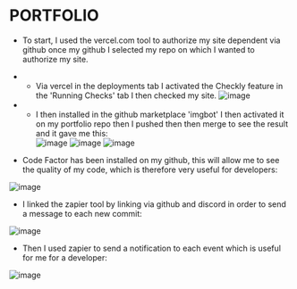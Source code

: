 # PORTFOLIO

-	 To start, I used the vercel.com tool to authorize my site dependent via github once my github I selected my repo on which I wanted to authorize my site.

-	- Via vercel in the deployments tab I activated the Checkly feature in the 'Running Checks' tab I then checked my site. 
![image](https://user-images.githubusercontent.com/113121371/198539559-24fbac3c-090f-4d4e-ab48-3400d314040d.png)

-	- I then installed in the github marketplace 'imgbot' I then activated it on my portfolio repo then I pushed then then merge to see the result and it gave me this:  
 ![image](https://user-images.githubusercontent.com/113121371/198539620-82382283-c813-4e63-a893-1c0dea703b7d.png)
 ![image](https://user-images.githubusercontent.com/113121371/198539650-d3c52841-6161-47b5-b6b5-befe2dca72d2.png)
 ![image](https://user-images.githubusercontent.com/113121371/198539665-063a151f-80cc-4a5f-98a7-19f872fffdcf.png)

 

- Code Factor has been installed on my github, this will allow me to see the quality of my code, which is therefore very useful for developers:
 
 ![image](https://user-images.githubusercontent.com/113121371/198539678-f03f0e80-3e57-41fa-9a8f-04fe89674916.png)


- I linked the zapier tool by linking via github and discord in order to send a message to each new commit:
 
 ![image](https://user-images.githubusercontent.com/113121371/198539699-eb027162-08d7-4820-a845-f87ef39176f4.png)


- Then I used zapier to send a notification to each event which is useful for me for a developer: 

 ![image](https://user-images.githubusercontent.com/113121371/198539720-95981869-246b-4618-a470-bf39e8bc95f0.png)
